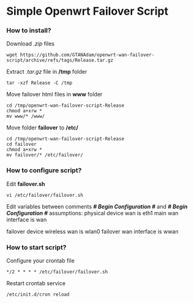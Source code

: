 # Simple Openwrt Failover Script

### How to install?
Download _.zip_ files
```
wget https://github.com/GTANAdam/openwrt-wan-failover-script/archive/refs/tags/Release.tar.gz
```

Extract _.tar.gz_ file in  **/tmp** folder
```
tar -xzf Release -C /tmp
```

Move failover html files in **www** folder
```
cd /tmp/openwrt-wan-failover-script-Release
chmod a+xrw *
mv www/* /www/
```

Move folder **failover** to **/etc/**
```
cd /tmp/openwrt-wan-failover-script-Release
cd failover
chmod a+xrw *
mv failover/* /etc/failover/
```

### How to configure script?
Edit **failover.sh**
```
vi /etc/failover/failover.sh
```

Edit variables between comments **_# Begin Configuration #_** and **_# Begin Configuration #_**
assumptions:
physical device wan is eth1
main wan interface is wan

failover device wireless wan is wlan0
failover wan interface is wwan

### How to start script?
Configure your crontab file
```
*/2 * * * * /etc/failover/failover.sh
```

Restart crontab service
```
/etc/init.d/cron reload
```
